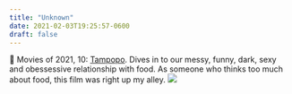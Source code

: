 ```yaml
---
title: "Unknown"
date: 2021-02-03T19:25:57-0600
draft: false
---
```


🎥 Movies of 2021, 10: [Tampopo](https://letterboxd.com/film/tampopo/). Dives in to our messy, funny, dark, sexy and obessessive relationship with food. As someone who thinks too much about food, this film was right up my alley.
![](/images/2021/6c461e1471.jpg)
